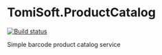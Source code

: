 # TomiSoft.ProductCatalog

[![Build status](https://ci.appveyor.com/api/projects/status/rx202be6udhacq07/branch/master?svg=true)](https://ci.appveyor.com/project/std66/tomisoft-productcatalog/branch/master)

Simple barcode product catalog service
